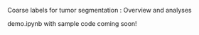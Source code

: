 <h>Coarse labels for tumor segmentation : Overview and analyses</h>

demo.ipynb with sample code coming soon!
